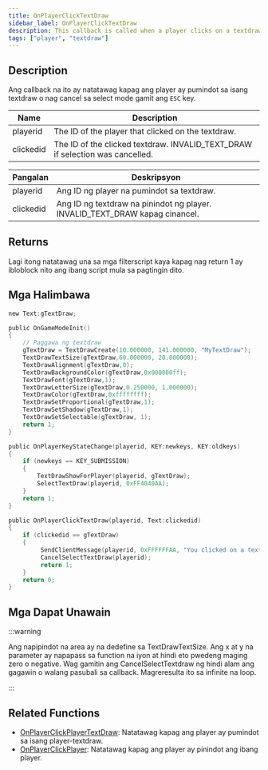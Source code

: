 ```yaml
---
title: OnPlayerClickTextDraw
sidebar_label: OnPlayerClickTextDraw
description: This callback is called when a player clicks on a textdraw or cancels the select mode with the Escape key.
tags: ["player", "textdraw"]
---
```


## Description

Ang callback na ito ay natatawag kapag ang player ay pumindot sa isang textdraw o nag cancel sa select mode gamit ang `ESC` key.

| Name      | Description                                                                   |
| --------- | ----------------------------------------------------------------------------- |
| playerid  | The ID of the player that clicked on the textdraw.                            |
| clickedid | The ID of the clicked textdraw. INVALID_TEXT_DRAW if selection was cancelled. |

| Pangalan  | Deskripsyon                                                                   |
| --------- | ----------------------------------------------------------------------------- |
| playerid  | Ang ID ng player na pumindot sa textdraw.                                     |
| clickedid | Ang ID ng textdraw na pinindot ng player. INVALID_TEXT_DRAW kapag cinancel.   |

## Returns

Lagi itong natatawag una sa mga filterscript kaya kapag nag return 1 ay ibloblock nito ang ibang script mula sa pagtingin dito.

## Mga Halimbawa

```c
new Text:gTextDraw;

public OnGameModeInit()
{
    // Paggawa ng textdraw
    gTextDraw = TextDrawCreate(10.000000, 141.000000, "MyTextDraw");
    TextDrawTextSize(gTextDraw,60.000000, 20.000000);
    TextDrawAlignment(gTextDraw,0);
    TextDrawBackgroundColor(gTextDraw,0x000000ff);
    TextDrawFont(gTextDraw,1);
    TextDrawLetterSize(gTextDraw,0.250000, 1.000000);
    TextDrawColor(gTextDraw,0xffffffff);
    TextDrawSetProportional(gTextDraw,1);
    TextDrawSetShadow(gTextDraw,1);
    TextDrawSetSelectable(gTextDraw, 1);
    return 1;
}

public OnPlayerKeyStateChange(playerid, KEY:newkeys, KEY:oldkeys)
{
    if (newkeys == KEY_SUBMISSION)
    {
        TextDrawShowForPlayer(playerid, gTextDraw);
        SelectTextDraw(playerid, 0xFF4040AA);
    }
    return 1;
}

public OnPlayerClickTextDraw(playerid, Text:clickedid)
{
    if (clickedid == gTextDraw)
    {
         SendClientMessage(playerid, 0xFFFFFFAA, "You clicked on a textdraw.");
         CancelSelectTextDraw(playerid);
         return 1;
    }
    return 0;
}
```

## Mga Dapat Unawain

:::warning

Ang napipindot na area ay na dedefine sa TextDrawTextSize. Ang x at y na parameter ay napapass sa function na iyon at hindi eto pwedeng maging zero o negative. Wag gamitin ang CancelSelectTextdraw ng hindi alam ang gagawin o walang pasubali sa callback. Magreresulta ito sa infinite na loop.

:::

## Related Functions

- [OnPlayerClickPlayerTextDraw](OnPlayerClickPlayerTextDraw): Natatawag kapag ang player ay pumindot sa isang player-textdraw.
- [OnPlayerClickPlayer](OnPlayerClickPlayer): Natatawag kapag ang player ay pinindot ang ibang player.
